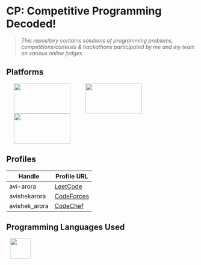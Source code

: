 # CP: Competitive Programming Decoded!
> *This repository contains solutions of programming problems, competitions/contests & hackathons participated by me and my team on various online judges.*

## Platforms
<img src="https://www.codechef.com/sites/all/themes/abessive/logo.png" height="80px" width="150px" hspace="20"><img src="https://miro.medium.com/max/1400/1*nFgF8PFbUBqaRVijajytog.jpeg" height="80px" width="150px" hspace="20"><img src="https://res.cloudinary.com/practicaldev/image/fetch/s--N2_RJe5R--/c_imagga_scale,f_auto,fl_progressive,h_420,q_auto,w_1000/https://dev-to-uploads.s3.amazonaws.com/uploads/articles/cer3l19eex0wy900b101.jpg" height="80px" width="150px" hspace="20">




## Profiles

| Handle | Profile URL |
| ------- | --- |
| avi-arora   | [LeetCode](https://leetcode.com/avi-arora/) |
| avishekarora | [CodeForces](https://codeforces.com/profile/avishekarora) | 
| avishek_arora | [CodeChef](https://www.codechef.com/users/avishek_arora)

## Programming Languages Used 
<img src="https://www.python.org/static/opengraph-icon-200x200.png" height="55px" width="55px" hspace="10">


